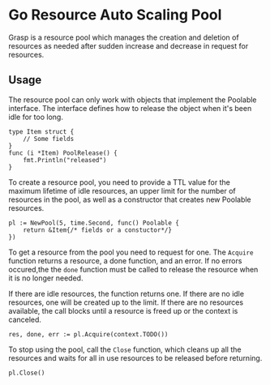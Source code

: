 # Go Resource Auto Scaling Pool
Grasp is a resource pool which manages the creation and deletion of resources as needed after sudden increase and decrease in request for resources.

## Usage
The resource pool can only work with objects that implement the Poolable interface. The interface defines how to release the object when it's been idle for too long.
```golang
type Item struct { 
    // Some fields
}
func (i *Item) PoolRelease() {
	fmt.Println("released")
}
```

To create a resource pool, you need to provide a TTL value for the maximum lifetime of idle resources, an upper limit for the number of resources in the pool, as well as a constructor that creates new Poolable resources.
```golang
pl := NewPool(5, time.Second, func() Poolable {
	return &Item{/* fields or a constuctor*/}
})
```

To get a resource from the pool you need to request for one. The `Acquire` function returns a resource, a done function, and an error. If no errors occured,the the `done` function must be called to release the resource when it is no longer needed.

If there are idle resources, the function returns one. If there are no idle resources, one will be created up to the limit. If there are no resources available, the call blocks until a resource is freed up or the context is canceled.
```golang
res, done, err := pl.Acquire(context.TODO())
```

To stop using the pool, call the `Close` function, which cleans up all the resources and waits for all in use resources to be released before returning.
```golang
pl.Close()
```